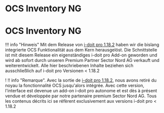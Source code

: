 <!-- TRANSLATED by md-translate -->
# OCS Inventory NG

# OCS Inventory NG

!!! info "Hinweis"
    Mit dem Release von [i-doit pro 1.18.2](../versionshistorie/release-notes/release-notes-1.18/release-notes-1.18.2.md) haben wir die bislang integrierte OCS Funktionalität aus dem Kern herausgelöst. Die Schnittstelle ist mit diesem Release ein eigenständiges i-doit pro Add-on geworden und wird ab sofort durch unseren Premium Partner Sector Nord AG verkauft und weiterentwickelt. Alle hier beschriebenen Inhalte beziehen sich ausschließlich auf i-doit pro Versionen < 1.18.2

! !! info "Remarque".
    Avec la sortie de [i-doit pro 1.18.2](../versionshistorie/release-notes/release-notes-1.18/release-notes-1.18.2.md), nous avons retiré du noyau la fonctionnalité OCS jusqu'alors intégrée. Avec cette version, l'interface est devenue un add-on i-doit pro autonome et est dès à présent vendue et développée par notre partenaire premium Sector Nord AG. Tous les contenus décrits ici se réfèrent exclusivement aux versions i-doit pro < 1.18.2